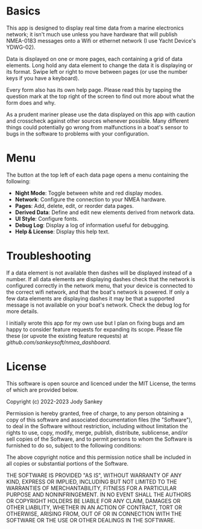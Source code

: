 # Basics

This app is designed to display real time data from a marine electronics
network; it isn't much use unless you have hardware that will publish NMEA-0183
messages onto a Wifi or ethernet network (I use Yacht Device's YDWG-02).

Data is displayed on one or more pages, each containing a grid of data elements.
Long hold any data element to change the data it is displaying or its format.
Swipe left or right to move between pages (or use the number keys if you have a
keyboard). 

Every form also has its own help page. Please read this by tapping the question
mark at the top right of the screen to find out more about what the form does
and why.

As a prudent mariner please use the data displayed on this app with caution and
crosscheck against other sources whenever possible. Many different things could
potentially go wrong from malfunctions in a boat's sensor to bugs in the
software to problems with your configuration.

# Menu

The button at the top left of each data page opens a menu containing
the following:

* **Night Mode**: Toggle between white and red display modes.
* **Network**: Configure the connection to your NMEA hardware.
* **Pages**: Add, delete, edit, or reorder data pages.
* **Derived Data**: Define and edit new elements derived from network data.
* **UI Style**: Configure fonts.
* **Debug Log**: Display a log of information useful for debugging.
* **Help & License**: Display this help text.

# Troubleshooting

If a data element is not available then dashes will be displayed instead of a
number. If all data elements are displaying dashes check that the network is
configured correctly in the network menu, that your device is connected to the
correct wifi network, and that the boat's network is powered. If only a few data
elements are displaying dashes it may be that a supported message is not
available on your boat's network. Check the debug log for more details.

I initially wrote this app for my own use but I plan on fixing bugs and am happy
to consider feature requests for expanding its scope. Please file these (or
upvote the existing feature requests) at *github.com/sankeysoft/nmea_dashboard*.

# License

This software is open source and licenced under the MIT License, the terms of
which are provided below.

Copyright (c) 2022-2023 Jody Sankey

Permission is hereby granted, free of charge, to any person obtaining a copy of
this software and associated documentation files (the "Software"), to deal in
the Software without restriction, including without limitation the rights to
use, copy, modify, merge, publish, distribute, sublicense, and/or sell copies of
the Software, and to permit persons to whom the Software is furnished to do so,
subject to the following conditions:

The above copyright notice and this permission notice shall be included in all
copies or substantial portions of the Software.

THE SOFTWARE IS PROVIDED "AS IS", WITHOUT WARRANTY OF ANY KIND, EXPRESS OR
IMPLIED, INCLUDING BUT NOT LIMITED TO THE WARRANTIES OF MERCHANTABILITY, FITNESS
FOR A PARTICULAR PURPOSE AND NONINFRINGEMENT. IN NO EVENT SHALL THE AUTHORS OR
COPYRIGHT HOLDERS BE LIABLE FOR ANY CLAIM, DAMAGES OR OTHER LIABILITY, WHETHER
IN AN ACTION OF CONTRACT, TORT OR OTHERWISE, ARISING FROM, OUT OF OR IN
CONNECTION WITH THE SOFTWARE OR THE USE OR OTHER DEALINGS IN THE SOFTWARE.